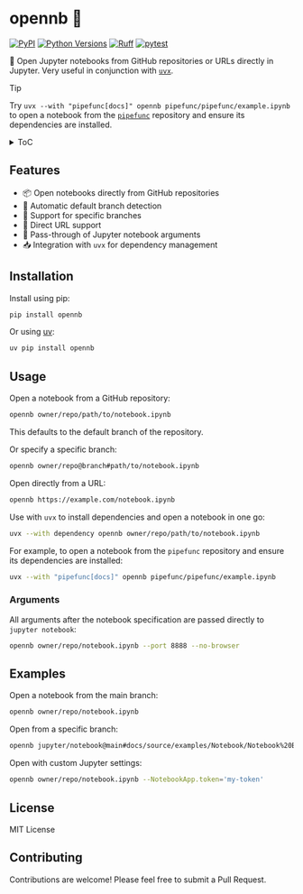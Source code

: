 # opennb 📓

[![PyPI](https://img.shields.io/pypi/v/opennb)](https://pypi.org/project/opennb/)
[![Python Versions](https://img.shields.io/pypi/pyversions/opennb)](https://pypi.org/project/opennb/)
[![Ruff](https://img.shields.io/endpoint?url=https://raw.githubusercontent.com/astral-sh/ruff/main/assets/badge/v2.json)](https://github.com/astral-sh/ruff)
[![pytest](https://github.com/basnijholt/opennb/actions/workflows/pytest-uv.yml/badge.svg)](https://github.com/basnijholt/opennb/actions/workflows/pytest-uv.yml)

📓 Open Jupyter notebooks from GitHub repositories or URLs directly in Jupyter.
Very useful in conjunction with [`uvx`](https://docs.astral.sh/uv/concepts/tools/#tools).

> [!TIP]
> Try `uvx --with "pipefunc[docs]" opennb pipefunc/pipefunc/example.ipynb` to open a notebook from the [`pipefunc`](https://github.com/pipefunc/pipefunc) repository and ensure its dependencies are installed.

<details>
<summary>ToC</summary>
<!-- toc-start -->
## :books: Table of Contents
<!-- START doctoc generated TOC please keep comment here to allow auto update -->
<!-- DON'T EDIT THIS SECTION, INSTEAD RE-RUN doctoc TO UPDATE -->

- [Features](#features)
- [Installation](#installation)
- [Usage](#usage)
  - [Arguments](#arguments)
- [Examples](#examples)
- [License](#license)
- [Contributing](#contributing)

<!-- END doctoc generated TOC please keep comment here to allow auto update -->
<!-- toc-end -->

</details>

## Features

- 📦 Open notebooks directly from GitHub repositories
- 🔄 Automatic default branch detection
- 🌳 Support for specific branches
- 🔗 Direct URL support
- 🚀 Pass-through of Jupyter notebook arguments
- 📥 Integration with `uvx` for dependency management

## Installation

Install using pip:

```bash
pip install opennb
```

Or using [uv](https://github.com/astral-sh/uv):

```bash
uv pip install opennb
```

## Usage

Open a notebook from a GitHub repository:

```bash
opennb owner/repo/path/to/notebook.ipynb
```

This defaults to the default branch of the repository.

Or specify a specific branch:

```bash
opennb owner/repo@branch#path/to/notebook.ipynb
```

Open directly from a URL:

```bash
opennb https://example.com/notebook.ipynb
```

Use with `uvx` to install dependencies and open a notebook in one go:

```bash
uvx --with dependency opennb owner/repo/path/to/notebook.ipynb
```

For example, to open a notebook from the `pipefunc` repository and ensure its dependencies are installed:

```bash
uvx --with "pipefunc[docs]" opennb pipefunc/pipefunc/example.ipynb
```

### Arguments

All arguments after the notebook specification are passed directly to `jupyter notebook`:

```bash
opennb owner/repo/notebook.ipynb --port 8888 --no-browser
```

## Examples

Open a notebook from the main branch:

```bash
opennb owner/repo/notebook.ipynb
```

Open from a specific branch:

```bash
opennb jupyter/notebook@main#docs/source/examples/Notebook/Notebook%20Basics.ipynb
```

Open with custom Jupyter settings:

```bash
opennb owner/repo/notebook.ipynb --NotebookApp.token='my-token'
```

## License

MIT License

## Contributing

Contributions are welcome! Please feel free to submit a Pull Request.
